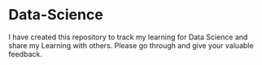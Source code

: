 # Data-Science

I have created this repository to track my learning for Data Science and share my Learning with others. Please go through and give your valuable feedback.


